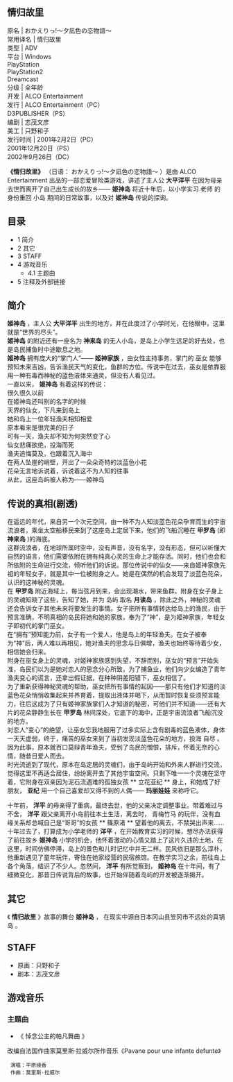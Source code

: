 情归故里  
---  
原名  |  おかえりっ!〜夕凪色の恋物語〜   
常用译名  |  情归故里   
类型  |  ADV   
平台  |  Windows   
PlayStation  
PlayStation2  
Dreamcast  
分级  |  全年龄   
开发  |  ALCO Entertainment   
发行  |  ALCO Entertainment（PC）   
D3PUBLISHER（PS）  
编剧  |  志茂文彦   
美工  |  只野和子   
发行时间  |  2001年2月2日（PC）   
2001年12月20日（PS）  
2002年9月26日（DC）  
  
**《情归故里》** （日语：  おかえりっ!〜夕凪色の恋物語〜  ）是由  ALCO Entertainment  出品的一部恋爱冒险类游戏，讲述了主人公
**大平洋平** 在因为母亲去世而离开了自己出生成长的故乡—— **姬神岛** 将近十年后，以小学实习  老师  的身份重回  小岛
期间的日常故事，以及对 **姬神岛** 传说的探询。

##  目录

  * 1  简介 
  * 2  其它 
  * 3  STAFF 
  * 4  游戏音乐 
    * 4.1  主题曲 
  * 5  注释及外部链接 

##  简介

**姬神岛** ，主人公 **大平洋平** 出生的地方，并在此度过了小学时光，在他眼中，这里就是“世界的尽头”。  
**姬神岛** 的附近还有一座名为 **神来岛** 的无人小岛，是岛上小学生远足的好去处，也是岛民捕鱼时中途歇息之地。  
**姬神岛** 拥有庞大的“掌门人”—— **姬神家族** ，由女性主持事务，掌门的  巫女
能够预知未来吉凶，告诉渔民天气的变化，鱼群的方位。传说中在过去，巫女是依靠服用一种有毒而神秘的蓝色液体来通灵，但没有人看见过。  
一直以来， **姬神岛** 有着这样的传说：  
很久很久以前  
在姬神岛还叫别的名字的时候  
天界的仙女，下凡来到岛上  
她和岛上一位年轻渔夫相知相爱  
原本看来是很完美的日子  
可有一天，渔夫却不知为何突然变了心  
仙女悲痛欲绝，投海而死  
渔夫追悔莫及，也跟着沉入海中  
在两人坠崖的峭壁，开出了一朵朵奇特的淡蓝色小花  
花朵无言地诉说着，诉说着这不为人知的往事  
从此，这座岛屿被人称为——姬神岛  

传说的真相(剧透)  
---  
在遥远的年代，来自另一个次元空间，由一种不为人知淡蓝色花朵孕育而生的宇宙流浪者，乘坐太空船移民来到了这座岛上定居下来，他们的飞船沉睡在 **甲罗岛** (即
**神来岛** )的海底。  
这群流浪者，在地球所属时空中，没有声音，没有名字，没有形态，但可以听懂大自然的语言，他们需要依附在拥有纯真心灵的生命上才能存活。同时，他们也会和所依附的生命进行交流，倾听他们的诉说。那位传说中的仙女——来自姬神家族先祖的年轻女子，就是其中一位被附身之人。她是在偶然的机会发现了淡蓝色花朵，认识的这神秘的灵魂。  
在 **甲罗岛** 附近海域上，每当弦月到来，会出现潮水，带来鱼群，附身在女子身上的灵魂知晓了这些，告知了她，并为  岛屿  取名 **月读岛**
，除此之外，神秘的灵魂还会告诉女子其他未来将要发生的事情。女子把所有事情转达给岛上的渔民，由于预言准确，不明真相的岛民将她和她的家族，奉为了“神”，是为姬神家族，年轻女子即初代的掌门巫女。  
在“拥有”预知能力前，女子有一个爱人，他是岛上的年轻渔夫。在女子被奉为“神”后，两人难以再相见，她对渔夫的思念与日俱增，渔夫也始终等待着少女，相信她会归来。  
附身在巫女身上的灵魂，对姬神家族感到失望，不辞而别，巫女的“预言”开始失准，岛民们以为是她对恋人的思念分心所致，为了捕鱼业，他们向少女编造了青年渔夫变心的谎言，还拿出假证据，在种种阴差阳错下，巫女相信了。  
为了重新获得神秘灵魂的帮助，巫女把所有事情的起因——那只有他们才知道的淡蓝色花朵悄悄收集起来并养育着，提取出液体并喝下，从而暂时恢复些须预言能力，往后这成为了只有姬神家族掌们人才知道的秘密，可他们并不知道——还有大片的花朵静静生长在
**甲罗岛** 林间深处，它底下的海中，正是宇宙流浪者飞船沉没的地方。  
对恋人“变心”的绝望，让巫女忘我地服用了过多实际上含有剧毒的蓝色液体，身体一天天虚弱，终于，痛苦的巫女来到了当初发现淡蓝色花朵的地方，投海  自尽
。因为此事，原本就百口莫辩青年渔夫，受到了岛民的憎恨，排斥，怀着无奈的心情，随昔日爱人而去。  
时光流逝到了现代，原本在岛定居的灵魂们，由于岛屿开始和外来人群进行交流，觉得这里不再适合居住，纷纷离开去了其他宇宙空间。只剩下唯一一个灵魂在坚守着，它附身在双亲因为泥石流遇难的孤独女孩
** 立花亚纪  ** 身上，和她成了好朋友， **亚纪** 用一个自己喜爱却又得不到的人偶—— **玛丽娃娃** 来称呼它。  
  

十年前， **洋平** 的母亲得了重病，最终去世，他的父亲决定调整事业。带着难过与不舍， **洋平** 跟父亲离开小岛前往本土生活，离去时，  青梅竹马
的玩伴，没有血缘关系却总喊自己是“哥哥”的女孩 ** 篠原渚  ** 望着他的离去，不禁哭出声来……  
十年过去了，打算成为小学老师的 **洋平** ，在开始教育实习的时候，想尽办法获得了前往故乡 **姬神岛**
小学的机会，他怀着激动的心情又踏上了这片久违的土地，在这里，时间仿佛停滞，岛上的景色和儿时记忆中并无二样。民风依旧是那么淳朴，他重新遇见了童年玩伴，寄住在她家经营的民宿旅馆。在教学实习之余，前往岛上各个角落，结识了不少人。忽然间，
**洋平** 有所觉察到， **姬神岛** 在十年间，有了细微变化，那昔日传说背后的故事，也开始伴随着岛屿的开发被逐渐揭开。

##  其它

《 **情归故里** 》故事的舞台 **姬神岛** ，  在现实中源自日本冈山县笠冈市不远处的真锅岛  。

##  STAFF

  * 原画：只野和子 
  * 剧本：志茂文彦 

##  游戏音乐

###  主题曲

  * 《  悼念公主的帕凡舞曲  》 

改编自法国作曲家莫里斯·拉威尔所作音乐《Pavane pour une infante defunte》

     演唱：平原绫香 
     作曲：莫里斯·拉威尔 

  